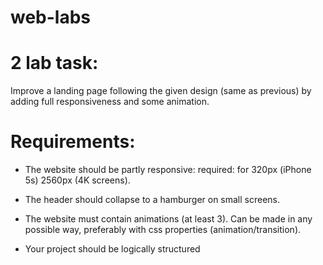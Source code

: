 # web-labs

# 2 lab task: 
Improve a landing page following the given design (same as previous) by adding full responsiveness and some animation.

# Requirements:
- The website should be partly responsive: required: for 320px (iPhone 5s)  2560px (4K screens).
  
- The header should collapse to a hamburger on small screens.
  
- The website must contain animations (at least 3). Can be made in any possible way, preferably with css properties (animation/transition).
  
- Your project should be logically structured
